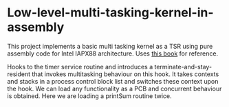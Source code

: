 # Low-level-multi-tasking-kernel-in-assembly
This project implements a basic multi tasking kernel as a TSR using pure assembly code for Intel IAPX88 architecture.
Uses [this book](https://github.com/harismuneer/BelalHashmi-Assembly-Exercise-Solutions/blob/master/Book/Assembly%20Lang%20Programming%20by%20Sir%20Belal%20Hashmi.pdf) for reference.

Hooks to the timer service routine and introduces a terminate-and-stay-resident that invokes multitasking behaviour on this hook. It takes contexts and stacks in a process control block list and switches these context upon the hook. We can load any functionality as a PCB and concurrent behaviour is obtained. Here we are loading a printSum routine twice.


